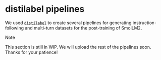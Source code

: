 # distilabel pipelines

We used [`distilabel`](https://github.com/argilla-io/distilabel) to create several pipelines for generating instruction-following and multi-turn datasets for the post-training of SmolLM2.

> [!NOTE]
> This section is still in WIP. We will upload the rest of the pipelines soon. Thanks for your patience!
